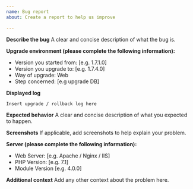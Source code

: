 ```yaml
---
name: Bug report
about: Create a report to help us improve

---
```


**Describe the bug**
A clear and concise description of what the bug is.

**Upgrade environment (please complete the following information):**
 - Version you started from: [e.g. 1.7.1.0]
 - Version you upgrade to: [e.g. 1.7.4.0]
 - Way of upgrade: Web
 - Step concerned: [e.g upgrade DB] 

**Displayed log**
```
Insert upgrade / rollback log here
```

**Expected behavior**
A clear and concise description of what you expected to happen.

**Screenshots**
If applicable, add screenshots to help explain your problem.

**Server (please complete the following information):**
 - Web Server: [e.g. Apache / Nginx / IIS]
 - PHP Version: [e.g. 7.1]
 - Module Version [e.g. 4.0.0]

**Additional context**
Add any other context about the problem here.
